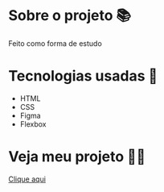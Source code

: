 # Sobre o projeto 📚
Feito como forma de estudo

# Tecnologias usadas 🤖
* HTML
* CSS
* Figma
* Flexbox

# Veja meu projeto ✌🏼️
[Clique aqui](https://gzmartins.github.io/wave-cast/)
